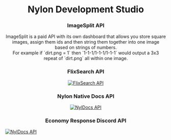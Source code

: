 # <div align="center">Nylon Development Studio</div>

### <div align="center">ImageSplit API</div>
<p align="center"> ImageSplit is a paid API with its own dashboard that allows you store square images, assign them ids and then string them together into one image based on strings of numbers. <br>
For example if `dirt.png = 1` then `1-1-1/1-1-1/1-1-1` would output a 3x3 repeat of `dirt.png` all within one image. </p>

### <div align="center">FlixSearch API</div>
<div align="center"> 
  
  [![FlixSearch API](https://github-readme-stats.vercel.app/api/pin/?username=NylonDevStudio&repo=FlixSearch-API&theme=radical)](https://github.com/NylonDevStudio/FlixSearch-api)

### <div align="center">Nylon Native Docs API</div>
  
[![NylDocs API](https://github-readme-stats.vercel.app/api/pin/?username=NylonDevStudio&repo=NylDocs-API&theme=radical)](https://github.com/NylonDevStudio/NylDocs-api) </div>

### <div align="center">Economy Response Discord API</div>
  
[![NylDocs API](https://github-readme-stats.vercel.app/api/pin/?username=NylonDevStudio&repo=Economy-Responses-Discord-API&theme=radical)](https://github.com/NylonDevStudio/Economy-Responses-Discord-API)</div>

